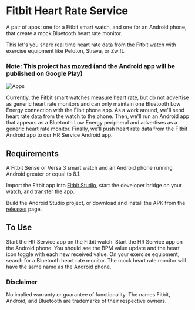 # Fitbit Heart Rate Service

A pair of apps: one for a Fitbit smart watch, and one for an Android phone, that create a mock Bluetooth heart rate monitor.

This let's you share real time heart rate data from the Fitbit watch with exercise equipment like Peloton, Strava, or Zwift.

### Note: This project has [moved](https://github.com/randalln/fitbit-heart-rate-service) (and the Android app will be published on Google Play)

![Apps](./apps.jpg)

Currently, the Fitbit smart watches measure heart rate, but do not advertise as generic heart rate monitors and can only maintain one Bluetooth Low Energy connection with the Fibit phone app. As a work around, we'll send heart rate data from the watch to the phone. Then, we'll run an Android app that appears as a Bluetooth Low Energy peripheral and advertises as a generic heart rate monitor. Finally, we'll push heart rate data from the Fitbit Android app to our HR Service Android app.

## Requirements

A Fitbit Sense or Versa 3 smart watch and an Android phone running Android greater or equal to 8.1.

Import the Fitbit app into [Fitbit Studio](https://studio.fitbit.com), start the developer bridge on your watch, and transfer the app.

Build the Android Studio project, or download and install the APK from the [releases](https://github.com/mogenson/fitbit-heart-rate-service/releases) page.

## To Use

Start the HR Service app on the Fitbit watch. Start the HR Service app on the Android phone. You should see the BPM value update and the heart icon toggle with each new received value. On your exercise equipment, search for a Bluetooth heart rate monitor. The mock heart rate monitor will have the same name as the Android phone.

### Disclaimer

No implied warranty or guarantee of functionality. The names Fitbit, Android, and Bluetooth are trademarks of their respective owners.
